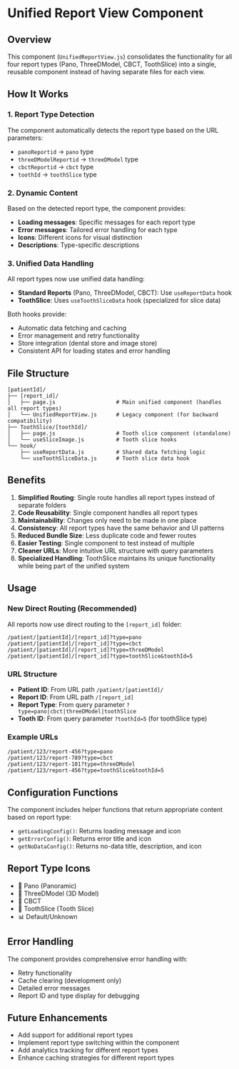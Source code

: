 # Unified Report View Component

## Overview
This component (`UnifiedReportView.js`) consolidates the functionality for all four report types (Pano, ThreeDModel, CBCT, ToothSlice) into a single, reusable component instead of having separate files for each view.

## How It Works

### 1. Report Type Detection
The component automatically detects the report type based on the URL parameters:
- `panoReportid` → `pano` type
- `threeDModelReportid` → `threeDModel` type  
- `cbctReportid` → `cbct` type
- `toothId` → `toothSlice` type

### 2. Dynamic Content
Based on the detected report type, the component provides:
- **Loading messages**: Specific messages for each report type
- **Error messages**: Tailored error handling for each type
- **Icons**: Different icons for visual distinction
- **Descriptions**: Type-specific descriptions

### 3. Unified Data Handling
All report types now use unified data handling:

- **Standard Reports** (Pano, ThreeDModel, CBCT): Use `useReportData` hook
- **ToothSlice**: Uses `useToothSliceData` hook (specialized for slice data)

Both hooks provide:
- Automatic data fetching and caching
- Error management and retry functionality
- Store integration (dental store and image store)
- Consistent API for loading states and error handling

## File Structure

```
[patientId]/
├── [report_id]/
│   ├── page.js                   # Main unified component (handles all report types)
│   └── UnifiedReportView.js      # Legacy component (for backward compatibility)
├── ToothSlice/[toothId]/
│   ├── page.js                   # Tooth slice component (standalone)
│   └── useSliceImage.js          # Tooth slice hooks
└── hook/
    ├── useReportData.js          # Shared data fetching logic
    └── useToothSliceData.js      # Tooth slice data hook
```

## Benefits

1. **Simplified Routing**: Single route handles all report types instead of separate folders
2. **Code Reusability**: Single component handles all report types
3. **Maintainability**: Changes only need to be made in one place
4. **Consistency**: All report types have the same behavior and UI patterns
5. **Reduced Bundle Size**: Less duplicate code and fewer routes
6. **Easier Testing**: Single component to test instead of multiple
7. **Cleaner URLs**: More intuitive URL structure with query parameters
8. **Specialized Handling**: ToothSlice maintains its unique functionality while being part of the unified system

## Usage

### New Direct Routing (Recommended)

All reports now use direct routing to the `[report_id]` folder:

```
/patient/[patientId]/[report_id]?type=pano
/patient/[patientId]/[report_id]?type=cbct
/patient/[patientId]/[report_id]?type=threeDModel
/patient/[patientId]/[report_id]?type=toothSlice&toothId=5
```

### URL Structure

- **Patient ID**: From URL path `/patient/[patientId]/`
- **Report ID**: From URL path `/[report_id]`
- **Report Type**: From query parameter `?type=pano|cbct|threeDModel|toothSlice`
- **Tooth ID**: From query parameter `?toothId=5` (for toothSlice type)

### Example URLs

```
/patient/123/report-456?type=pano
/patient/123/report-789?type=cbct
/patient/123/report-101?type=threeDModel
/patient/123/report-456?type=toothSlice&toothId=5
```

## Configuration Functions

The component includes helper functions that return appropriate content based on report type:

- `getLoadingConfig()`: Returns loading message and icon
- `getErrorConfig()`: Returns error title and icon  
- `getNoDataConfig()`: Returns no-data title, description, and icon

## Report Type Icons

- 🦷 Pano (Panoramic)
- 🎯 ThreeDModel (3D Model)
- 📄 CBCT
- 🦷 ToothSlice (Tooth Slice)
- 📊 Default/Unknown

## Error Handling

The component provides comprehensive error handling with:
- Retry functionality
- Cache clearing (development only)
- Detailed error messages
- Report ID and type display for debugging

## Future Enhancements

- Add support for additional report types
- Implement report type switching within the component
- Add analytics tracking for different report types
- Enhance caching strategies for different report types
